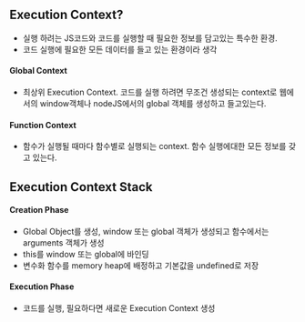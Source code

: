 ## Execution Context?
- 실행 하려는 JS코드와 코드를 실행할 때 필요한 정보를 담고있는 특수한 환경.
- 코드 실행에 필요한 모든 데이터를 들고 있는 환경이라 생각
#### Global Context 
- 최상위 Execution Context. 코드를 실행 하려면 무조건 생성되는 context로 웹에서의 window객체나 nodeJS에서의 global 객체를 생성하고 들고있는다.
#### Function Context
- 함수가 실행될 때마다 함수별로 실행되는 context. 함수 실행에대한 모든 정보를 갖고 있는다.

## Execution Context Stack
#### Creation Phase
- Global Object를 생성, window 또는 global 객체가 생성되고 함수에서는 arguments 객체가 생성
- this를 window 또는 global에 바인딩
- 변수화 함수를 memory heap에 배정하고 기본값을 undefined로 저장
#### Execution Phase 
- 코드를 실행, 필요하다면 새로운 Execution Context 생성

